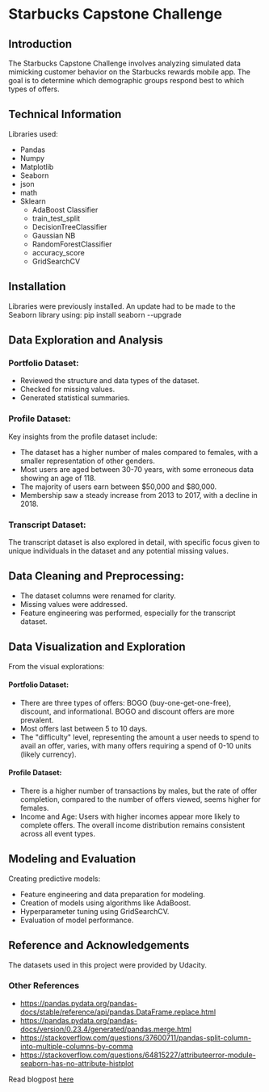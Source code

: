 # Starbucks Capstone Challenge

## Introduction
The Starbucks Capstone Challenge involves analyzing simulated data mimicking customer behavior on the Starbucks rewards mobile app. The goal is to determine which demographic groups respond best to which types of offers.

## Technical Information
Libraries used:
- Pandas
- Numpy
- Matplotlib
- Seaborn
- json
- math
- Sklearn
    - AdaBoost Classifier
    - train_test_split
    - DecisionTreeClassifier
    - Gaussian NB
    - RandomForestClassifier
    - accuracy_score
    - GridSearchCV

## Installation 
Libraries were previously installed. An update had to be made to the Seaborn library using: pip install seaborn --upgrade

## Data Exploration and Analysis
### Portfolio Dataset:
- Reviewed the structure and data types of the dataset.
- Checked for missing values.
- Generated statistical summaries.

### Profile Dataset:
Key insights from the profile dataset include:
- The dataset has a higher number of males compared to females, with a smaller representation of other genders.
- Most users are aged between 30-70 years, with some erroneous data showing an age of 118.
- The majority of users earn between $50,000 and $80,000.
- Membership saw a steady increase from 2013 to 2017, with a decline in 2018.

### Transcript Dataset:
The transcript dataset is also explored in detail, with specific focus given to unique individuals in the dataset and any potential missing values.

## Data Cleaning and Preprocessing:
- The dataset columns were renamed for clarity.
- Missing values were addressed.
- Feature engineering was performed, especially for the transcript dataset.

## Data Visualization and Exploration
From the visual explorations:

#### Portfolio Dataset:
- There are three types of offers: BOGO (buy-one-get-one-free), discount, and informational. BOGO and discount offers are more prevalent.
- Most offers last between 5 to 10 days.
- The "difficulty" level, representing the amount a user needs to spend to avail an offer, varies, with many offers requiring a spend of 0-10 units (likely currency).

#### Profile Dataset:
- There is a higher number of transactions by males, but the rate of offer completion, compared to the number of offers viewed, seems higher for females.
- Income and Age:
Users with higher incomes appear more likely to complete offers.
The overall income distribution remains consistent across all event types.

## Modeling and Evaluation
Creating predictive models:
- Feature engineering and data preparation for modeling.
- Creation of models using algorithms like AdaBoost.
- Hyperparameter tuning using GridSearchCV.
- Evaluation of model performance.

## Reference and Acknowledgements
The datasets used in this project were provided by Udacity.

### Other References
- https://pandas.pydata.org/pandas-docs/stable/reference/api/pandas.DataFrame.replace.html
- https://pandas.pydata.org/pandas-docs/version/0.23.4/generated/pandas.merge.html
- https://stackoverflow.com/questions/37600711/pandas-split-column-into-multiple-columns-by-comma
- https://stackoverflow.com/questions/64815227/attributeerror-module-seaborn-has-no-attribute-histplot

Read blogpost [here](https://medium.com/@ifyobi21/an-analysis-of-the-starbucks-mobile-app-rewards-f36f95b0707e)
